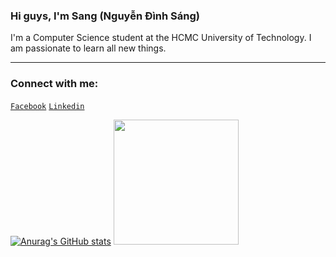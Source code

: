 ### Hi guys, I'm Sang (Nguyễn Đình Sáng)

I'm a Computer Science student at the HCMC University of Technology. I am passionate to learn all new things.

---

### Connect with me:

[`Facebook`](https://www.facebook.com/sang.kakashi.7/) [`Linkedin`](https://www.linkedin.com/in/sangsteve/)

[![Anurag's GitHub stats](https://github-readme-stats.vercel.app/api?username=SANGNGUYEN24&count_private=true&show_icons=true&theme=nord&hide_border=true&border_radius=12)](https://github.com/anuraghazra/github-readme-stats&count_private=true)
<img style="width:200px" src="https://user-images.githubusercontent.com/78266241/142904633-595aa4b3-fa36-4778-855d-3f4ddf62cc67.png" />

<!-- [![Top Langs](https://github-readme-stats.vercel.app/api/top-langs/?username=SANGNGUYEN24&layout=compact&theme=dark)](https://github.com/anuraghazra/github-readme-stats) -->
